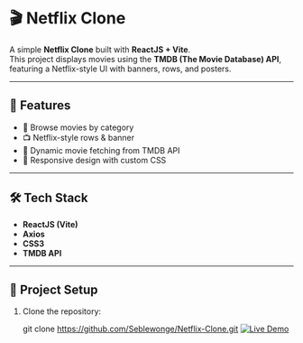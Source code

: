 # 🎬 Netflix Clone

A simple **Netflix Clone** built with **ReactJS + Vite**.  
This project displays movies using the **TMDB (The Movie Database) API**, featuring a Netflix-style UI with banners, rows, and posters.

---

## 🚀 Features
- 🎥 Browse movies by category  
- 📺 Netflix-style rows & banner  
- 🔄 Dynamic movie fetching from TMDB API  
- 🎨 Responsive design with custom CSS  

---

## 🛠️ Tech Stack
- **ReactJS (Vite)**
- **Axios**
- **CSS3**
- **TMDB API**

---

## 📂 Project Setup

1. Clone the repository:
   
   git clone https://github.com/Seblewonge/Netflix-Clone.git
   [![Live Demo](https://img.shields.io/badge/Live-Demo-brightgreen?style=for-the-badge&logo=netflix)](https://seblewonge.github.io/Netflix-Clone/)

